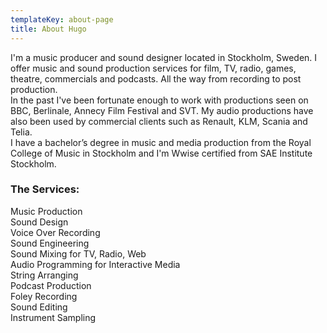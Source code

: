 ```yaml
---
templateKey: about-page
title: About Hugo
---
```

I'm a music producer and sound designer located in Stockholm, Sweden. I offer music and sound production services for film, TV, radio, games, theatre, commercials and podcasts. All the way from recording to post production. \
In the past I've been fortunate enough to work with productions seen on BBC, Berlinale, Annecy Film Festival and SVT. My audio productions have also been used by commercial clients such as Renault, KLM, Scania and Telia. \
I have a bachelor’s degree in music and media production from the Royal College of Music in Stockholm and I'm Wwise certified from SAE Institute Stockholm.

### The Services:

Music Production\
Sound Design \
Voice Over Recording\
Sound Engineering\
Sound Mixing for TV, Radio, Web\
Audio Programming for Interactive Media\
String Arranging\
Podcast Production\
Foley Recording\
Sound Editing\
Instrument Sampling
